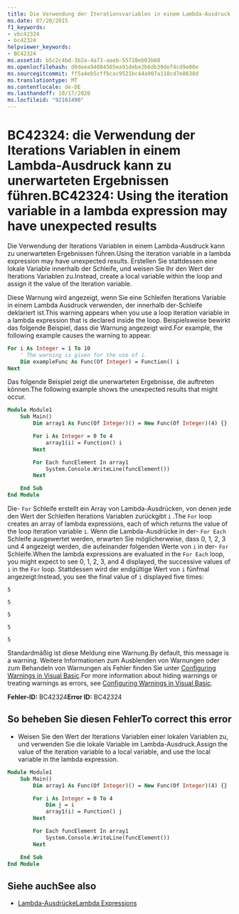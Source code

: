 ```yaml
---
title: Die Verwendung der Iterationsvariablen in einem Lambda-Ausdruck kann zu unerwarteten Ergebnissen führen
ms.date: 07/20/2015
f1_keywords:
- vbc42324
- bc42324
helpviewer_keywords:
- BC42324
ms.assetid: b5c2c4bd-3b2a-4a73-aaeb-55728eb03b68
ms.openlocfilehash: d0deea94084565ea91debe2b6db30def4cd9e00e
ms.sourcegitcommit: ff5a4eb5cffbcac9521bc44a907a118cd7e8638d
ms.translationtype: MT
ms.contentlocale: de-DE
ms.lasthandoff: 10/17/2020
ms.locfileid: "92161490"
---
```

# <a name="bc42324-using-the-iteration-variable-in-a-lambda-expression-may-have-unexpected-results"></a><span data-ttu-id="9f39e-102">BC42324: die Verwendung der Iterations Variablen in einem Lambda-Ausdruck kann zu unerwarteten Ergebnissen führen.</span><span class="sxs-lookup"><span data-stu-id="9f39e-102">BC42324: Using the iteration variable in a lambda expression may have unexpected results</span></span>

<span data-ttu-id="9f39e-103">Die Verwendung der Iterations Variablen in einem Lambda-Ausdruck kann zu unerwarteten Ergebnissen führen.</span><span class="sxs-lookup"><span data-stu-id="9f39e-103">Using the iteration variable in a lambda expression may have unexpected results.</span></span> <span data-ttu-id="9f39e-104">Erstellen Sie stattdessen eine lokale Variable innerhalb der Schleife, und weisen Sie Ihr den Wert der Iterations Variablen zu.</span><span class="sxs-lookup"><span data-stu-id="9f39e-104">Instead, create a local variable within the loop and assign it the value of the iteration variable.</span></span>

 <span data-ttu-id="9f39e-105">Diese Warnung wird angezeigt, wenn Sie eine Schleifen Iterations Variable in einem Lambda Ausdruck verwenden, der innerhalb der-Schleife deklariert ist.</span><span class="sxs-lookup"><span data-stu-id="9f39e-105">This warning appears when you use a loop iteration variable in a lambda expression that is declared inside the loop.</span></span> <span data-ttu-id="9f39e-106">Beispielsweise bewirkt das folgende Beispiel, dass die Warnung angezeigt wird.</span><span class="sxs-lookup"><span data-stu-id="9f39e-106">For example, the following example causes the warning to appear.</span></span>

```vb
For i As Integer = 1 To 10
    ' The warning is given for the use of i.
    Dim exampleFunc As Func(Of Integer) = Function() i
Next
```

 <span data-ttu-id="9f39e-107">Das folgende Beispiel zeigt die unerwarteten Ergebnisse, die auftreten können.</span><span class="sxs-lookup"><span data-stu-id="9f39e-107">The following example shows the unexpected results that might occur.</span></span>

```vb
Module Module1
    Sub Main()
        Dim array1 As Func(Of Integer)() = New Func(Of Integer)(4) {}

        For i As Integer = 0 To 4
            array1(i) = Function() i
        Next

        For Each funcElement In array1
            System.Console.WriteLine(funcElement())
        Next

    End Sub
End Module
```

 <span data-ttu-id="9f39e-108">Die- `For` Schleife erstellt ein Array von Lambda-Ausdrücken, von denen jede den Wert der Schleifen Iterations Variablen zurückgibt `i` .</span><span class="sxs-lookup"><span data-stu-id="9f39e-108">The `For` loop creates an array of lambda expressions, each of which returns the value of the loop iteration variable `i`.</span></span> <span data-ttu-id="9f39e-109">Wenn die Lambda-Ausdrücke in der- `For Each` Schleife ausgewertet werden, erwarten Sie möglicherweise, dass 0, 1, 2, 3 und 4 angezeigt werden, die aufeinander folgenden Werte von `i` in der- `For` Schleife.</span><span class="sxs-lookup"><span data-stu-id="9f39e-109">When the lambda expressions are evaluated in the `For Each` loop, you might expect to see 0, 1, 2, 3, and 4 displayed, the successive values of `i` in the `For` loop.</span></span> <span data-ttu-id="9f39e-110">Stattdessen wird der endgültige Wert von `i` fünfmal angezeigt:</span><span class="sxs-lookup"><span data-stu-id="9f39e-110">Instead, you see the final value of `i` displayed five times:</span></span>

 `5`

 `5`

 `5`

 `5`

 `5`

 <span data-ttu-id="9f39e-111">Standardmäßig ist diese Meldung eine Warnung.</span><span class="sxs-lookup"><span data-stu-id="9f39e-111">By default, this message is a warning.</span></span> <span data-ttu-id="9f39e-112">Weitere Informationen zum Ausblenden von Warnungen oder zum Behandeln von Warnungen als Fehler finden Sie unter [Configuring Warnings in Visual Basic](/visualstudio/ide/configuring-warnings-in-visual-basic).</span><span class="sxs-lookup"><span data-stu-id="9f39e-112">For more information about hiding warnings or treating warnings as errors, see [Configuring Warnings in Visual Basic](/visualstudio/ide/configuring-warnings-in-visual-basic).</span></span>

 <span data-ttu-id="9f39e-113">**Fehler-ID:** BC42324</span><span class="sxs-lookup"><span data-stu-id="9f39e-113">**Error ID:** BC42324</span></span>

## <a name="to-correct-this-error"></a><span data-ttu-id="9f39e-114">So beheben Sie diesen Fehler</span><span class="sxs-lookup"><span data-stu-id="9f39e-114">To correct this error</span></span>

- <span data-ttu-id="9f39e-115">Weisen Sie den Wert der Iterations Variablen einer lokalen Variablen zu, und verwenden Sie die lokale Variable im Lambda-Ausdruck.</span><span class="sxs-lookup"><span data-stu-id="9f39e-115">Assign the value of the iteration variable to a local variable, and use the local variable in the lambda expression.</span></span>

```vb
Module Module1
    Sub Main()
        Dim array1 As Func(Of Integer)() = New Func(Of Integer)(4) {}

        For i As Integer = 0 To 4
            Dim j = i
            array1(i) = Function() j
        Next

        For Each funcElement In array1
            System.Console.WriteLine(funcElement())
        Next

    End Sub
End Module
```

## <a name="see-also"></a><span data-ttu-id="9f39e-116">Siehe auch</span><span class="sxs-lookup"><span data-stu-id="9f39e-116">See also</span></span>

- [<span data-ttu-id="9f39e-117">Lambda-Ausdrücke</span><span class="sxs-lookup"><span data-stu-id="9f39e-117">Lambda Expressions</span></span>](../../programming-guide/language-features/procedures/lambda-expressions.md)
